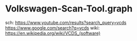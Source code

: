 # Volkswagen-Scan-Tool.graph
sch: https://www.youtube.com/results?search_query=vcds https://www.google.com/search?q=vcds wiki: https://en.wikipedia.org/wiki/VCDS_(software)
